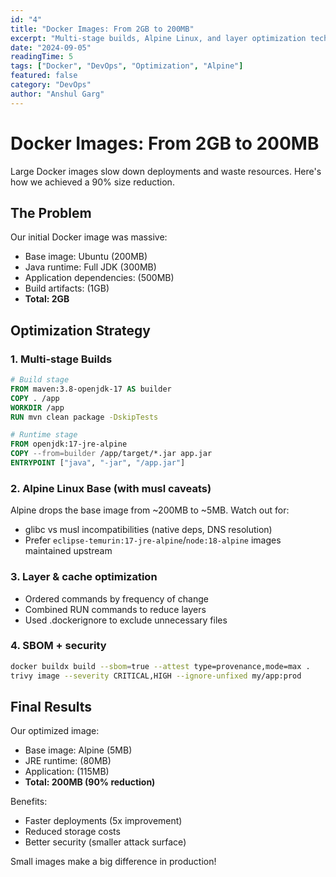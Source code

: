 ```yaml
---
id: "4"
title: "Docker Images: From 2GB to 200MB"
excerpt: "Multi-stage builds, Alpine Linux, and layer optimization techniques for production deployments."
date: "2024-09-05"
readingTime: 5
tags: ["Docker", "DevOps", "Optimization", "Alpine"]
featured: false
category: "DevOps"
author: "Anshul Garg"
---
```


# Docker Images: From 2GB to 200MB

Large Docker images slow down deployments and waste resources. Here's how we achieved a 90% size reduction.

## The Problem

Our initial Docker image was massive:
- Base image: Ubuntu (200MB)
- Java runtime: Full JDK (300MB)  
- Application dependencies: (500MB)
- Build artifacts: (1GB)
- **Total: 2GB**

## Optimization Strategy

### 1. Multi-stage Builds
```dockerfile
# Build stage
FROM maven:3.8-openjdk-17 AS builder
COPY . /app
WORKDIR /app
RUN mvn clean package -DskipTests

# Runtime stage  
FROM openjdk:17-jre-alpine
COPY --from=builder /app/target/*.jar app.jar
ENTRYPOINT ["java", "-jar", "/app.jar"]
```

### 2. Alpine Linux Base (with musl caveats)
Alpine drops the base image from ~200MB to ~5MB. Watch out for:
- glibc vs musl incompatibilities (native deps, DNS resolution)
- Prefer `eclipse-temurin:17-jre-alpine`/`node:18-alpine` images maintained upstream

### 3. Layer & cache optimization
- Ordered commands by frequency of change
- Combined RUN commands to reduce layers
- Used .dockerignore to exclude unnecessary files

### 4. SBOM + security
```bash
docker buildx build --sbom=true --attest type=provenance,mode=max .
trivy image --severity CRITICAL,HIGH --ignore-unfixed my/app:prod
```

## Final Results

Our optimized image:
- Base image: Alpine (5MB)
- JRE runtime: (80MB)
- Application: (115MB)
- **Total: 200MB (90% reduction)**

Benefits:
- Faster deployments (5x improvement)
- Reduced storage costs
- Better security (smaller attack surface)

Small images make a big difference in production!
